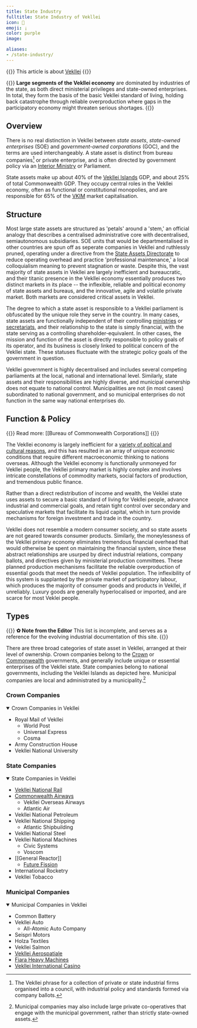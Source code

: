 ```yaml
---
title: State Industry
fulltitle: State Industry of Vekllei
icon: 🏬
emoji: ¡
color: purple
image:

aliases:
- /state-industry/
---
```

{{<note series>}}
 This article is about [Vekllei](/intro/#what-is-vekllei)
{{</note>}}

{{<note panel >}}
**Large segments of the Vekllei economy** are dominated by industries of the state, as both direct ministerial privileges and state-owned enterprises. In total, they form the basis of the basic Vekllei standard of living, holding back catastrophe through reliable overproduction where gaps in the participatory economy might threaten serious shortages.
{{</note>}}

## Overview

There is no real distinction in Vekllei between *state assets*, *state-owned enterprises* (SOE) and *government-owned corporations* (GOC), and the terms are used interchangeably. A state asset is distinct from bureau companies[^1] or private enterprise, and is often directed by government policy via an [Interior Ministry](/factbook/society/state/government/interior/) or Parliament.

State assets make up about 40% of the [Vekllei Islands](/vekllei/) GDP, and about 25% of total Commonwealth GDP. They occupy central roles in the Vekllei economy, often as functional or constitutional monopolies, and are responsible for 65% of the [VKIM](/factbook/society/state/finance/#international-markets) market capitalisation.

## Structure

Most large state assets are structured as 'petals' around a 'stem,' an official analogy that describes a centralised administrative core with decentralised, semiautonomous subsidiaries. SOE units that would be departmentalised in other countries are spun off as seperate companies in Vekllei and ruthlessly pruned, operating under a directive from the [State Assets Directorate](/factbook/society/state/government/interior/commonwealth/#state-assets-directorate) to reduce operating overhead and practice 'professional maintenance,' a local colloquialism meaning to prevent stagnation or waste. Despite this, the vast majority of state assets in Vekllei are largely inefficient and bureaucratic, and their titanic presence in the Vekllei economy essentially produces two distinct markets in its place -- the inflexible, reliable and political economy of state assets and bureaus, and the innovative, agile and volatile private market. Both markets are considered critical assets in Vekllei.

The degree to which a state asset is responsible to a Vekllei parliament is obfuscated by the unique role they serve in the country. In many cases, state assets are functionally independent of their controlling [ministries](/factbook/society/state/government/interior/) or [secretariats](/factbook/society/state/government/commonwealth/), and their relationship to the state is simply financial, with the state serving as a controlling shareholder-equivalent. In other cases, the mission and function of the asset is directly responsible to policy goals of its operator, and its business is closely linked to political concern of the Vekllei state. These statuses fluctuate with the strategic policy goals of the government in question.

Vekllei government is highly decentralised and includes several competing parliaments at the local, national and international level. Similarly, state assets and their responsibilities are highly diverse, and municipal ownership does not equate to national control. Municipalities are not (in most cases) subordinated to national government, and so municipal enterprises do not function in the same way national enterprises do.

## Function & Policy

{{<note advice>}}
Read more: [[Bureau of Commonwealth Corporations]]
{{</note>}}

The Vekllei economy is largely inefficient for a [variety of poltical and cultural reasons](/posts/2020-07-13-economy/), and this has resulted in an array of unique economic conditions that require different macroeconomic thinking to nations overseas. Although the Vekllei economy is functionally unmoneyed for Vekllei people, the Vekllei primary market is highly complex and involves intricate constellations of commodity markets, social factors of production, and tremendous public finance.

Rather than a direct redistribution of income and wealth, the Vekllei state uses assets to secure a basic standard of living for Vekllei people, advance industrial and commercial goals, and retain tight control over secondary and speculative markets that facilitate its liquid capital, which in turn provide mechanisms for foreign investment and trade in the country.

Vekllei does not resemble a modern consumer society, and so state assets are not geared towards consumer products. Similarly, the moneylessness of the Vekllei primary economy eliminates tremendous financial overhead that would otherwise be spent on maintaining the financial system, since these abstract relationships are usurped by direct industrial relations, company ballots, and directives given by ministerial production committees. These planned production mechanisms facilitate the reliable overproduction of essential goods that meet the needs of Vekllei population. The inflexibility of this system is supplanted by the private market of participatory labour, which produces the majority of consumer goods and products in Vekllei, if unreliably. Luxury goods are generally hyperlocalised or imported, and are scarce for most Veklei people.


## Types

{{<note>}}
**✿ Note from the Editor**
This list is incomplete, and serves as a reference for the evolving industrial documentation of this site.
{{</note>}}

There are three broad categories of state asset in Vekllei, arranged at their level of ownership. Crown companies belong to the [Crown](/factbook/society/state/government/crown/) or [Commonwealth](/factbook/society/state/government/commonwealth/) governments, and generally include unique or essential enterprises of the Vekllei state. State companies belong to national governments, including the Vekllei Islands as depicted here. Municipal companies are local and administrated by a municipality.[^2]

### Crown Companies

<details open>
<summary>Crown Companies in Vekllei</summary>

* Royal Mail of Vekllei
  * World Post
  * Universal Express
  * Cosma
* Army Construction House
* Vekllei National University

</details>

### State Companies

<details open>
<summary>State Companies in Vekllei</summary>

* [Vekllei National Rail](/factbook/society/industry/rail/)
* [Commonwealth Airways](/air/)
  * Vekllei Overseas Airways
  * Atlantic Air
* Vekllei National Petroleum
* Vekllei National Shipping
  * Atlantic Shipbuilding
* Vekllei National Steel
* Vekllei National Machines
  * Civic Systems
  * Voscom
* [[General Reactor]]
  * [Future Fission](/factbook/landscape/boroughs/pharos/#future-fission-sqm)
* International Rocketry
* Vekllei Tobacco
</details>

### Municipal Companies

<details open>
<summary>Municipal Companies in Vekllei</summary>

* Common Battery
* Vekllei Auto
  * All-Atomic Auto Company
* Seispri Motors
* Holza Textiles
* Vekllei Salmon
* [Vekllei Aerospatiale](/factbook/landscape/boroughs/pharos/#vekllei-aerospatiale-sa)
* [Fiara Heavy Machines](/factbook/landscape/boroughs/lola/#fiara-heavy-machines-sqm)
* [Vekllei International Casino](/factbook/landscape/boroughs/mirah/)
</details>

[^1]: The Vekllei phrase for a collection of private or state industrial firms organised into a council, with industrial policy and standards formed via company ballots.
[^2]: Municipal companies may also include large private co-operatives that engage with the municipal government, rather than strictly state-owned assets.
